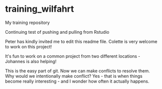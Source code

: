 # training_wilfahrt
My training repository

Continuing test of pushing and pulling from Rstudio

Peter has kindly invited me to edit this readme file. Colette is very welcome to work on this project!

It's fun to work on a common project from two different locations - Johannes is also helping!

This is the easy part of git. Now we can make conflicts to resolve them. Why would we intentionally make conflict? Yes - that is when things become really interesting - and I wonder how often it actually happens. 

